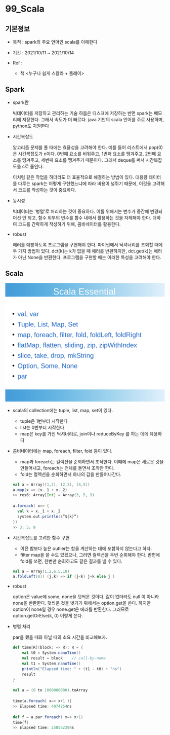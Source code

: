 # 99_Scala

## 기본정보

- 목적 : spark의 주요 언어인 scala를 이해한다
- 기간 : 2021/10/11 ~ 2021/10/14
- Ref : 

  - 책 <누구나 쉽게 스칼라 + 플레이>



## Spark

- spark란

  빅데이터를 저장하고 관리하는 기술 하둡은 디스크에 저장하는 반면 spark는 메모리에 저장한다. 그래서 속도가 더 빠르다. java 기반의 scala 언어를 주로 사용하며, python도 지원한다

- 시간복잡도

  알고리즘 문제를 풀 때에는 효율성을 고려해야 한다. 예를 들어 리스트에서 pop(0)은 시간복잡도가 n이다. 0번째 요소를 비워주고, 1번째 요소를 땡겨주고, 2번째 요소를 땡겨주고, 세번째 요소를 땡겨주기 때문이다. 그래서 deque를 써서 시간복잡도를 c로 줄인다.

  이처럼 같은 작업을 하더라도 더 효율적으로 해결하는 방법이 있다. 대용량 데이터를 다루는 spark는 어떻게 구현했느냐에 따라 비용이 널뛰기 때문에, 이것을 고려해서 코드를 작성하는 것이 중요하다.

- 동시성

  빅데이터는 '병렬'로 처리하는 것이 중요하다. 이를 위해서는 변수가 중간에 변경되어선 안 되고, 함수 외부의 변수를 함수 내에서 활용하는 것을 자제해야 한다. 더하여 코드를 간략하게 작성하기 위해, 콤비네이터를 활용한다.

- robust

  에러를 예방하도록 프로그램을 구현해야 한다. 파이썬에서 딕셔너리를 조회할 때에 두 가지 방법이 있다. dct[k]는 k가 없을 때 에러를 반환하지만, dct.get(k)는 에러가 아닌 None을 반환한다. 프로그램을 구현할 때는 이러한 특성을 고려해야 한다.

## Scala

![scala](./scala.png)

- scala의 collection에는 tuple, list, map, set이 있다.

  - tuple은 1번부터 시작한다
  - list는 0번부터 시작한다
  - map은 key를 가진 딕셔너리로, join이나 reduceByKey 를 하는 데에 유용하다

- 콤비네이터에는 map, foreach, filter, fold 등이 있다.

  - map과 foreach는 컬렉션을 순회하면서 조작한다. 이때에 map은 새로운 것을 만들어내고, foreach는 전체를 돌면서 조작만 한다.
  - fold는 컬렉션을 순회하면서 하나의 값을 만들어나간다.

  ```scala
  val a = Array((1,2), (2,3), (4,5))
  a.map(x => (x._1 + x._2)
  >> res6: Array[Int] = Array(3, 5, 9)
  
  a.foreach( x=> {
  	val k = x._1 + x._2
  	system.out.println(s”${k}”)
  })
  >> 3; 5; 9
  ```

- 시간복잡도를 고려한 함수 구현

  - 이전 합보다 높은 outlier는 합을 계산하는 데에 포함하지 않는다고 하자.
  - filter map을 쓸 수도 있겠으나, 그러면 컬렉션을 두번 순회해야 한다. 반면에 fold를 쓰면, 한번만 순회하고도 같은 결과를 낼 수 있다.

  ```scala
  val a = Array(1,2,6,5,10)
  a.foldLeft(0)( (j,k) => if (j<k) j+k else j )
  ```

- robust

  option은 value에 some, none을 덧씌운 것이다. 값이 없더라도 null 이 아니라 none을 반환한다. 덧씌운 것을 벗기기 위해서는 option.get을 쓴다. 하지만 option이 none일 경우 none.get은 에러를 반환한다. 그러므로 option.getOrElse(k, 0) 이렇게 쓴다.

- 병렬 처리

  par을 했을 때와 아닐 때의 소요 시간을 비교해보자.

  ```scala
  def time[R](block: => R): R = {
      val t0 = System.nanoTime()
      val result = block    // call-by-name
      val t1 = System.nanoTime()
      println("Elapsed time: " + (t1 - t0) + "ns")
      result
  }
  
  val a = (0 to 1000000000).toArray
  
  time{a.foreach( x=> x+1 )}
  >> Elapsed time: 4074254ns
  
  def f = a.par.foreach( x=> x+1)
  time{f}
  >> Elapsed time: 25856239ns
  ```